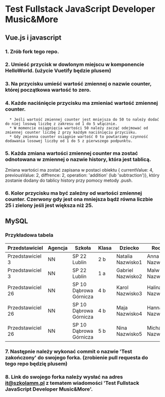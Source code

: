 # Test Fullstack JavaScript Developer Music&More

## Vue.js i javascript

### 1. Zrób fork tego repo.
### 2. Umieść przycisk w dowlonym miejscu w komponencie HelloWorld. (użycie Vuetify będzie plusem)
### 3. Na przycisku umieść wartość zmiennej o nazwie counter, której początkowa wartość to zero.
### 4. Każde naciśnięcie przycisku ma zmieniać wartość zmiennej counter.
      * Jeśli wartość zmiennej counter jest mniejsza do 50 to należy dodać do niej losową liczbę z zakresu od 1 do 5 włącznie.
      * W momencie osiągnięcia wartości 50 należy zacząć odejmować od zmiennej counter liczbę 2 przy każdym naciśnięciu przycisku.
      * Gdy zmienna counter osiągnie wartość 0 to powtarzamy czynność dodawania losowej liczby od 1 do 5 z pierwszego podpunktu.
### 5. Każda zmiana wartości zmiennej counter ma zostać odnotowana w zmiennej o nazwie history, która jest tablicą.
Zmiana wartości ma zostać zapisana w postaci obiektu { currentValue: 4, previousValue: 2, diffrence: 2, operation: 'addition' (lub 'subtraction')},
który zostanie dodany do tablicy history przy pomocy metody .push.
### 6. Kolor przycisku ma być zależny od wartości zmiennej counter. Czerwony gdy jest ona mniejsza bądź równa liczbie 25 i zielony jeśli jest większa niż 25.

## MySQL

### Przykładowa tabela
Przedstawiciel | Agencja | Szkoła | Klasa | Dziecko | Rodzic | Telefon
-------------- | ------- | ------ | ----- | ------- | ------ | -------
Przedstawiciel 3 | NN | SP 22 Lublin | 2 b | Natalia Nazwisko1 | Anna Nazwisko1 | 000-697-765
Przedstawiciel 3 | NN | SP 22 Lublin | 1 a | Gabriel Nazwisko2 | Malwina Nazwisko2 | 000739920
Przedstawiciel 26 | NN | SP 10 Dąbrowa Górnicza | 4 b | Karol Nazwisko3 | Halina Nazwisko3 | 000-819-819
Przedstawiciel 26 | NN | SP 10 Dąbrowa Górnicza | 4 b | Maja Nazwisko4 | Hanna Nazwisko4 | 000-004-781
Przedstawiciel 26 | NN | SP 10 Dąbrowa Górnicza | 5 b | Nina Nazwisko5 | Michał Nazwisko5 | 000 851 374
















### 7. Następnie należy wykonać commit o nazwie 'Test zakończony' do swojego forka. (zrobienie pull requesta do tego repo będzię plusem)
### 8. Link do swojego forka należy wysłać na adres it@szkolamm.pl z tematem wiadomości 'Test Fullstack JavaScript Developer Music&More'.
